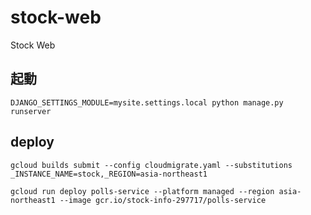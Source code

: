 # stock-web
Stock Web

## 起動
```
DJANGO_SETTINGS_MODULE=mysite.settings.local python manage.py runserver
```

## deploy
```
gcloud builds submit --config cloudmigrate.yaml --substitutions _INSTANCE_NAME=stock,_REGION=asia-northeast1

gcloud run deploy polls-service --platform managed --region asia-northeast1 --image gcr.io/stock-info-297717/polls-service
```
